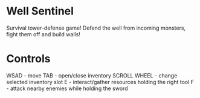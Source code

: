 # Well Sentinel
Survival tower-defense game!
Defend the well from incoming monsters, fight them off and build walls!

# Controls
WSAD - move
TAB - open/close inventory
SCROLL WHEEL - change selected inventory slot
E - interact/gather resources holding the right tool
F - attack nearby enemies while holding the sword
